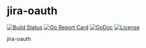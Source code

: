 # jira-oauth

[![Build Status](https://api.travis-ci.org/nortonlifelock/jira-oauth.svg?branch=master)](https://travis-ci.org/nortonlifelock/jira-oauth)
[![Go Report Card](https://goreportcard.com/badge/github.com/nortonlifelock/jira-oauth)](https://goreportcard.com/report/github.com/nortonlifelock/jira-oauth)
[![GoDoc](https://godoc.org/github.com/nortonlifelock/jira-oauth?status.svg)](https://godoc.org/github.com/nortonlifelock/jira-oauth)
[![License](https://img.shields.io/badge/License-Apache%202.0-blue.svg)](https://opensource.org/licenses/Apache-2.0)

jira-oauth
